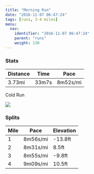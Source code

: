 ```yaml
---
title: "Morning Run"
date: "2016-11-07 06:47:24"
tags: [runs, 3-4 miles]
menu:
  nav:
    identifier: "2016-11-07 06:47:24"
    parent: "runs"
    weight: 130
---
```


### Stats

| Distance | Time | Pace |
|----------|------|------|
|3.73mi|33m7s|8m52s/mi|

Cold Run

<img src='https://maps.googleapis.com/maps/api/staticmap?maptype=roadmap&path=enc:cxjeIlhvLkLkDgAbUt@lH_BxIR`HrBl@wApDtFxVvJbS`EdTtDzE`Er@tMnWzEdRvE|^oFw]yHuZ_KaPeDe@aFmF}EyXaGmFoGyXi@}GxAuA{AwAp@_Bd@gm@vGS&key=AIzaSyC1MId7bFpkLXNAaYhBSTb8jLyiSqzbDtM&size=800x800&markers=color:yellow|label:S|53.47218,-2.24919&markers=color:green|label:F|53.47294999999998,-2.2483700000000004'>

### Splits

| Mile | Pace | Elevation |
|------|------|-----------|
|1|8m56s/mi|-13.8ft|
|2|8m31s/mi|8.5ft|
|3|8m55s/mi|-9.8ft|
|4|9m09s/mi|10.5ft|
